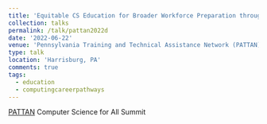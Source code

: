 ```yaml
---
title: 'Equitable CS Education for Broader Workforce Preparation through Design Thinking'
collection: talks
permalink: /talk/pattan2022d
date: '2022-06-22'
venue: 'Pennsylvania Training and Technical Assistance Network (PATTAN) Computer Science for All Summit under a PASmart grant from the Pennsylvania Department of Education, June 22-23, 2022'
type: talk
location: 'Harrisburg, PA'
comments: true
tags:
  - education
  - computingcareerpathways
---
```


[PATTAN](https://www.pattan.net/) Computer Science for All Summit
